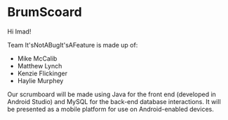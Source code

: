 # BrumScoard

Hi Imad!


Team It'sNotABugIt'sAFeature is made up of:
- Mike McCalib
- Matthew Lynch
- Kenzie Flickinger
- Haylie Murphey

Our scrumboard will be made using Java for the front end (developed in Android Studio) and MySQL for the back-end database interactions. It will be presented as a mobile platform for use on Android-enabled devices.


